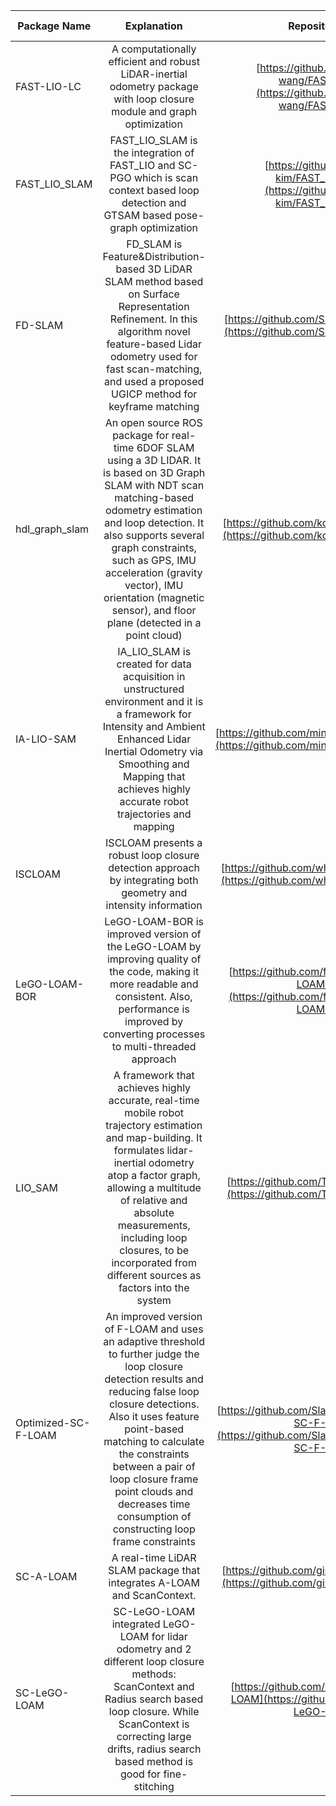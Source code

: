 | Package Name        	|                                                                                                                                                                         Explanation                                                                                                                                                                         	|                   Repository Link                  	| Loop Closure 	|                  Sensors                  	|  ROS Version 	|                          Dependencies                          	|
|---------------------	|:-----------------------------------------------------------------------------------------------------------------------------------------------------------------------------------------------------------------------------------------------------------------------------------------------------------------------------------------------------------:	|:--------------------------------------------------:	|:------------:	|:-----------------------------------------:	|:------------:	|:--------------------------------------------------------------:	|
| FAST-LIO-LC         	| A computationally efficient and robust LiDAR-inertial odometry package with loop closure module and graph optimization                                                                                                                                                                                                                                      	|    [https://github.com/yanliang-wang/FAST_LIO_LC](https://github.com/yanliang-wang/FAST_LIO_LC)    	|    &check;   	|       Lidar<br>IMU<br>GPS [Optional]      	|     ROS1     	|  ROS Melodic<br>PCL >= 1.8<br>Eigen >= 3.3.4<br>GTSAM >= 4.0.0 	|
| FAST_LIO_SLAM       	| FAST_LIO_SLAM is the integration of FAST_LIO and SC-PGO which is scan context based loop detection and GTSAM based pose-graph optimization                                                                                                                                                                                                                  	|     [https://github.com/gisbi-kim/FAST_LIO_SLAM](https://github.com/gisbi-kim/FAST_LIO_SLAM)     	|    &check;   	|       Lidar<br>IMU<br>GPS [Optional]      	|     ROS1     	|                  PCL >= 1.8<br>Eigen >= 3.3.4                  	|
| FD-SLAM             	| FD_SLAM is Feature&Distribution-based 3D LiDAR SLAM method based on Surface Representation Refinement. In this algorithm novel feature-based Lidar odometry used for fast scan-matching, and used a proposed UGICP method for keyframe matching                                                                                                             	|         [https://github.com/SLAMWang/FD-SLAM](https://github.com/SLAMWang/FD-SLAM)        	|    &check;   	|       Lidar<br>IMU [Optional]<br>GPS      	|     ROS1     	|                    PCL<br>g2o<br>Suitesparse                   	|
| hdl_graph_slam      	| An open source ROS package for real-time 6DOF SLAM using a 3D LIDAR. It is based on 3D Graph SLAM with NDT scan matching-based odometry estimation and loop detection. It also supports several graph constraints, such as GPS, IMU acceleration (gravity vector), IMU orientation (magnetic sensor), and floor plane (detected in a point cloud)           	|      [https://github.com/koide3/hdl_graph_slam](https://github.com/koide3/hdl_graph_slam)      	|    &check;   	| Lidar<br>IMU [Optional]<br>GPS [Optional] 	|     ROS1     	|                      PCL<br>g2o<br>OpenMP                      	|
| IA-LIO-SAM          	| IA_LIO_SLAM is created for data acquisition in unstructured environment and it is a framework for Intensity and Ambient Enhanced Lidar Inertial Odometry via Smoothing and Mapping that achieves highly accurate robot trajectories and mapping                                                                                                             	|      [https://github.com/minwoo0611/IA_LIO_SAM](https://github.com/minwoo0611/IA_LIO_SAM)      	|    &check;   	|            Lidar<br>IMU<br>GPS            	|     ROS1     	|                              GTSAM                             	|
| ISCLOAM             	| ISCLOAM presents a robust loop closure detection approach by integrating both geometry and intensity information                                                                                                                                                                                                                                            	|       [https://github.com/wh200720041/iscloam](https://github.com/wh200720041/iscloam)       	|    &check;   	|                   Lidar                   	|     ROS1     	| Ubuntu 18.04<br>ROS Melodic<br>Ceres<br>PCL<br>GTSAM<br>OpenCV 	|
| LeGO-LOAM-BOR       	| LeGO-LOAM-BOR is improved version of the LeGO-LOAM by improving quality of the code, making it more readable and consistent. Also, performance is improved by converting processes to multi-threaded approach                                                                                                                                               	|   [https://github.com/facontidavide/LeGO-LOAM-BOR](https://github.com/facontidavide/LeGO-LOAM-BOR)   	|    &check;   	|                Lidar<br>IMU               	|     ROS1     	|                   ROS Melodic<br>PCL<br>GTSAM                  	|
| LIO_SAM             	| A framework that achieves highly accurate, real-time mobile robot trajectory estimation and map-building. It formulates lidar-inertial odometry atop a factor graph, allowing a multitude of relative and absolute measurements, including loop closures, to be incorporated from different sources as factors into the system                              	|        [https://github.com/TixiaoShan/LIO-SAM](https://github.com/TixiaoShan/LIO-SAM)       	|    &check;   	|       Lidar<br>IMU<br>GPS [Optional]      	| ROS1<br>ROS2 	|                          PCL<br>GTSAM                          	|
| Optimized-SC-F-LOAM 	| An improved version of F-LOAM and uses an adaptive threshold to further judge the loop closure detection results and reducing false loop closure detections. Also it uses feature point-based matching to calculate the constraints between a pair of loop closure frame point clouds and decreases time consumption of constructing loop frame constraints 	| [https://github.com/SlamCabbage/Optimized-SC-F-LOAM](https://github.com/SlamCabbage/Optimized-SC-F-LOAM) 	|    &check;   	|                   Lidar                   	|     ROS1     	|                      PCL<br>GTSAM<br>Ceres                     	|
| SC-A-LOAM           	| A real-time LiDAR SLAM package that integrates A-LOAM and ScanContext.                                                                                                                                                                                                                                                                                      	|       [https://github.com/gisbi-kim/SC-A-LOAM](https://github.com/gisbi-kim/SC-A-LOAM)       	|    &check;   	|                   Lidar                   	|     ROS1     	|                          GTSAM >= 4.0                          	|
| SC-LeGO-LOAM        	| SC-LeGO-LOAM integrated LeGO-LOAM for lidar odometry and 2 different loop closure methods: ScanContext and Radius search based loop closure. While ScanContext is correcting large drifts, radius search based method is good for fine-stitching                                                                                                            	|      [https://github.com/irapkaist/SC-LeGO-LOAM](https://github.com/irapkaist/SC-LeGO-LOAM)     	|    &check;   	|                Lidar<br>IMU               	|     ROS1     	|                          PCL<br>GTSAM                          	|